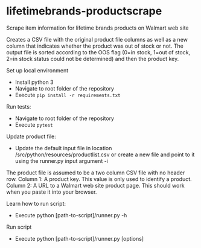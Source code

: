 # lifetimebrands-productscrape
Scrape item information for lifetime brands products on Walmart web site

Creates a CSV file with the original product file columns as well as a new
column that indicates whether the product was out of stock or not. The output
file is sorted according to the OOS flag (0=in stock, 1=out of stock, 2=in
stock status could not be determined) and then the product key.

Set up local environment
- Install python 3
- Navigate to root folder of the repository
- Execute `pip install -r requirements.txt`

Run tests:
- Navigate to root folder of the repository
- Execute `pytest`

Update product file:
- Update the default input file in location /src/python/resources/productlist.csv
  or create a new file and point to it using the runner.py input argument -i

The product file is assumed to be a two column CSV file with no header row.
Column 1: A product key. This value is only used to identify a product.
Column 2: A URL to a Walmart web site product page. This should work when you paste
          it into your browser.

Learn how to run script:
- Execute python [path-to-script]/runner.py -h

Run script
- Execute python [path-to-script]/runner.py [options]
